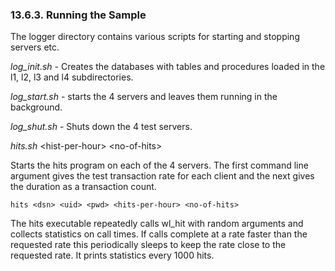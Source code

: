 <div>

<div>

<div>

<div>

### 13.6.3. Running the Sample

</div>

</div>

</div>

The logger directory contains various scripts for starting and stopping
servers etc.

<span class="emphasis">*log_init.sh*</span> - Creates the databases with
tables and procedures loaded in the l1, l2, l3 and l4 subdirectories.

<span class="emphasis">*log_start.sh*</span> - starts the 4 servers and
leaves them running in the background.

<span class="emphasis">*log_shut.sh*</span> - Shuts down the 4 test
servers.

<span class="emphasis">*hits.sh*</span> \<hist-per-hour\> \<no-of-hits\>

Starts the hits program on each of the 4 servers. The first command line
argument gives the test transaction rate for each client and the next
gives the duration as a transaction count.

``` screen
hits <dsn> <uid> <pwd> <hits-per-hour> <no-of-hits>
```

The hits executable repeatedly calls wl_hit with random arguments and
collects statistics on call times. If calls complete at a rate faster
than the requested rate this periodically sleeps to keep the rate close
to the requested rate. It prints statistics every 1000 hits.

</div>
